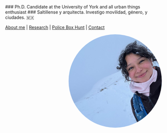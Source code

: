 <!DOCTYPE html>
<html lang="en">
<head>
  <meta charset="UTF-8">
  <meta name="viewport" content="width=device-width, initial-scale=1.0">
  <title> ## Diana Infante-Vargas </title>

  <style>
    body {
      background-image: url('back.jpg'); /* Path to the image */
      background-size: cover; /* Makes sure the image covers the entire page */
      background-position: center center; /* Centers the image */
      background-attachment: fixed; /* Keeps the background fixed while scrolling */
    }
  </style>
</head>
<body>
### Ph.D. Candidate at the University of York and all urban things enthusiast 
### Saltillense y arquitecta. Investigo movilidad, género, y ciudades. 🇲🇽

[About me](about.md)  |   [Research](researchpapers.md)  |   [Police Box Hunt](policeboxes.md)   |    [Contact](contactinfoa.md) 

<img src="diana.jpg" alt="Description" style="width: 300px; height: 300px; border-radius: 50%; object-fit: cover; display: block; margin-left: auto;">  
</body>
</html>







